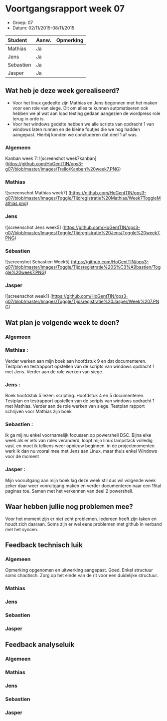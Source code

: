 # Voortgangsrapport week 07

* Groep: 07
* Datum: 02/11/2015-08/11/2015

| Student  | Aanw. | Opmerking |
| :---     | :---  | :---      |
| Mathias  |  Ja   |           |
| Jens     |  Ja   |           |
| Sebastien|  Ja   |           |
| Jasper   |  Ja   |           |



## Wat heb je deze week gerealiseerd?
- Voor het linux gedeelte zijn Mathias en Jens begonnen met het maken voor een role van siege. Dit om alles te kunnen automatiseren ook hebben we al wat aan load testing gedaan aangezien de wordpress role terug in orde is.
- Voor het windows gedelte hebben we alle scripts van opdracht 1 van windows laten runnen en de kleine foutjes die we nog hadden aangepast. Hierbij konden we concluderen dat deel 1 af was.
### Algemeen

Kanban week 7:
![screenshot week7kanban] (https://github.com/HoGentTIN/ops3-g07/blob/master/Images/Trello/Kanban%20week7.PNG)

### Mathias

![screenschot Mathias week7] (https://github.com/HoGentTIN/ops3-g07/blob/master/Images/Toggle/Tijdregistratie%20Mathias/Week7ToggleMathias.png)

### Jens

![screenschot Jens week5] (https://github.com/HoGentTIN/ops3-g07/blob/master/Images/Toggle/Tijdregistratie%20Jens/Toggle%20week7.PNG)

### Sébastien

![screenshot Sebastien Week5] (https://github.com/HoGentTIN/ops3-g07/blob/master/Images/Toggle/Tijdsregistratie%20S%C3%A9bastien/Toggle%20week7.PNG)

### Jasper

![screenschot week1] (https://github.com/HoGentTIN/ops3-g07/blob/master/Images/Toggle/Tijdsregistratie%20Jasper/Week%207.PNG)



## Wat plan je volgende week te doen?

### Algemeen
### Mathias : 
Verder werken aan mijn boek aan hoofdstuk 9 en dat documenteren. Testplan en testrapport opstellen van de scripts van windows opdracht 1 met Jens. Verder aan de role werken van siege.
### Jens :  
Boek hoofdstuk 5 lezen: scripting. Hoofdstuk 4 en 5 documenteren. Testplan en testrapport opstellen van de scripts van windows opdracht 1 met Mathias. Verder aan de role werken van siege. Testplan rapport schrijven voor Mathias zijn boek
### Sebastien : 
Ik ga mij nu enkel voornamelijk focussen op powershell DSC. Bijna elke week als er iets van roles veranderd, loopt mijn linux lampstack volledig vast. en moet ik telkens weer opnieuw beginnen. in de projectmomenten werk ik dan nu vooral mee met Jens aan Linux, maar thuis enkel Windows voor de moment

### Jasper : 
Mijn vooruitgang aan mijn boek lag deze week stil dus wil volgende week zeker daar weer vooruitgang maken en verder documenteren naar een 15tal paginas toe. Samen met het verkennen van deel 2 powershell.


## Waar hebben jullie nog problemen mee?

Voor het moment zijn er niet echt problemen. Iedereen heeft zijn taken en houdt zich daaraan. Soms zijn er wel eens problemen met github in verband met het syncen.
## Feedback technisch luik

### Algemeen
Opmerking opgenomen en uitwerking aangepast. Goed. Enkel structuur soms chaotisch. Zorg op het einde van de rit voor een duidelijke structuur.

### Mathias
### Jens
### Sebastien
### Jasper

## Feedback analyseluik

### Algemeen
 
### Mathias
### Jens
### Sebastien
### Jasper

